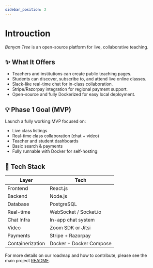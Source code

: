 ```yaml
---
sidebar_position: 2
---
```


# Introuction

*Banyan Tree* is an open-source platform for live, collaborative teaching.

## ✨ What It Offers

- Teachers and institutions can create public teaching pages.
- Students can discover, subscribe to, and attend live online classes.
- Slack-like real-time chat for in-class collaboration.
- Stripe/Razorpay integration for regional payment support.
- Open-source and fully Dockerized for easy local deployment.

## 💡 Phase 1 Goal (MVP)

Launch a fully working MVP focused on:

- Live class listings
- Real-time class collaboration (chat + video)
- Teacher and student dashboards
- Basic search & payments
- Fully runnable with Docker for self-hosting

## 🔧 Tech Stack

| Layer            | Tech                        |
|------------------|-----------------------------|
| Frontend         | React.js                    |
| Backend          | Node.js                     |
| Database         | PostgreSQL                  |
| Real-time        | WebSocket / Socket.io       |
| Chat Infra       | In-app chat system          |
| Video            | Zoom SDK or Jitsi           |
| Payments         | Stripe + Razorpay           |
| Containerization | Docker + Docker Compose     |

For more details on our roadmap and how to contribute, please see the main project [README](https://github.com/banyan-tree/banyan/blob/main/README.md).
